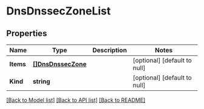 # DnsDnssecZoneList

## Properties
Name | Type | Description | Notes
------------ | ------------- | ------------- | -------------
**Items** | [**[]DnsDnssecZone**](dns_dnssec_zone.md) |  | [optional] [default to null]
**Kind** | **string** |  | [optional] [default to null]

[[Back to Model list]](../README.md#documentation-for-models) [[Back to API list]](../README.md#documentation-for-api-endpoints) [[Back to README]](../README.md)


